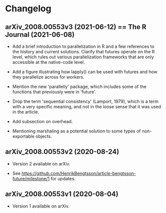 # Changelog

## arXiv_2008.00553v3 (2021-06-12) == The R Journal (2021-06-08)

* Add a brief introduction to parallelization in R and a few references to
  the history and current solutions.  Clarify that futures operate on the
  R level, which rules out various parallelization frameworks that are only
  accessible at the native-code level.

* Add a figure illustrating how lapply() can be used with futures and how
  they parallelize across for workers.

* Mention the new 'parallelly' package, which includes some of the functions
  that previously were in 'future'.

* Drop the term 'sequential consistency' (Lamport, 1979), which is a term
  with a very specific meaning, and not in the loose sense that it was used
  in the article.

* Add subsection on overhead.

* Mentioning marshaling as a potential solution to some types of
  non-exportable objects.


## arXiv_2008.00553v2 (2020-08-24)

* Version 2 available on arXiv.

* See https://github.com/HenrikBengtsson/article-bengtsson-future/milestone/1
  for updates.


## arXiv_2008.00553v1 (2020-08-04)

* Version 1 available on arXiv.
